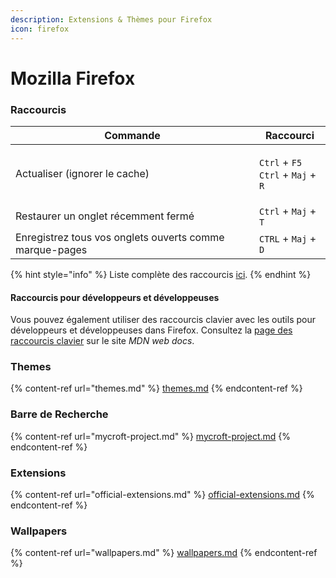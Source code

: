 ```yaml
---
description: Extensions & Thèmes pour Firefox
icon: firefox
---
```


# Mozilla Firefox

### Raccourcis

| Commande                                                | Raccourci                                                                                           |
| ------------------------------------------------------- | --------------------------------------------------------------------------------------------------- |
| Actualiser (ignorer le cache)                           | <p><code>Ctrl</code> + <code>F5</code><br><code>Ctrl</code> + <code>Maj</code> + <code>R</code></p> |
| Restaurer un onglet récemment fermé                     | `Ctrl` + `Maj` + `T`                                                                                |
| Enregistrez tous vos onglets ouverts comme marque-pages | `CTRL` + `Maj` + `D`                                                                                |

{% hint style="info" %}
Liste complète des raccourcis [ici](https://support.mozilla.org/fr/kb/raccourcis-clavier).
{% endhint %}

#### Raccourcis pour développeurs et développeuses <a href="#w_raccourcis-pour-developpeurs-et-developpeuses" id="w_raccourcis-pour-developpeurs-et-developpeuses"></a>

Vous pouvez également utiliser des raccourcis clavier avec les outils pour développeurs et développeuses dans Firefox. Consultez la [page des raccourcis clavier](https://developer.mozilla.org/docs/Tools/Keyboard_shortcuts) sur le site _MDN web docs_.

### Themes

{% content-ref url="themes.md" %}
[themes.md](themes.md)
{% endcontent-ref %}

### Barre de Recherche

{% content-ref url="mycroft-project.md" %}
[mycroft-project.md](mycroft-project.md)
{% endcontent-ref %}

### Extensions

{% content-ref url="official-extensions.md" %}
[official-extensions.md](official-extensions.md)
{% endcontent-ref %}

### Wallpapers

{% content-ref url="wallpapers.md" %}
[wallpapers.md](wallpapers.md)
{% endcontent-ref %}

